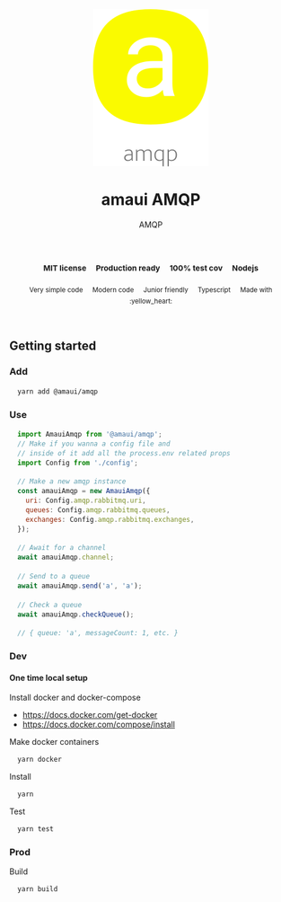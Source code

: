 
</br >
</br >

<p align='center'>
  <a target='_blank' rel='noopener noreferrer' href='#'>
    <img src='utils/images/logo.svg' alt='amaui logo' />
  </a>
</p>

<h1 align='center'>amaui AMQP</h1>

<p align='center'>
  AMQP
</p>

<br />

<h3 align='center'>
  <sub>MIT license&nbsp;&nbsp;&nbsp;&nbsp;</sub>
  <sub>Production ready&nbsp;&nbsp;&nbsp;&nbsp;</sub>
  <sub>100% test cov&nbsp;&nbsp;&nbsp;&nbsp;</sub>
  <sub>Nodejs</sub>
</h3>

<p align='center'>
    <sub>Very simple code&nbsp;&nbsp;&nbsp;&nbsp;</sub>
    <sub>Modern code&nbsp;&nbsp;&nbsp;&nbsp;</sub>
    <sub>Junior friendly&nbsp;&nbsp;&nbsp;&nbsp;</sub>
    <sub>Typescript&nbsp;&nbsp;&nbsp;&nbsp;</sub>
    <sub>Made with :yellow_heart:</sub>
</p>

<br />

## Getting started

### Add

```sh
  yarn add @amaui/amqp
```

### Use

```javascript
  import AmauiAmqp from '@amaui/amqp';
  // Make if you wanna a config file and
  // inside of it add all the process.env related props
  import Config from './config';

  // Make a new amqp instance
  const amauiAmqp = new AmauiAmqp({
    uri: Config.amqp.rabbitmq.uri,
    queues: Config.amqp.rabbitmq.queues,
    exchanges: Config.amqp.rabbitmq.exchanges,
  });

  // Await for a channel
  await amauiAmqp.channel;

  // Send to a queue
  await amauiAmqp.send('a', 'a');

  // Check a queue
  await amauiAmqp.checkQueue();

  // { queue: 'a', messageCount: 1, etc. }
```

### Dev

#### One time local setup

Install docker and docker-compose

  - https://docs.docker.com/get-docker
  - https://docs.docker.com/compose/install

Make docker containers

```sh
  yarn docker
```

Install

```sh
  yarn
```

Test

```sh
  yarn test
```

### Prod

Build

```sh
  yarn build
```
